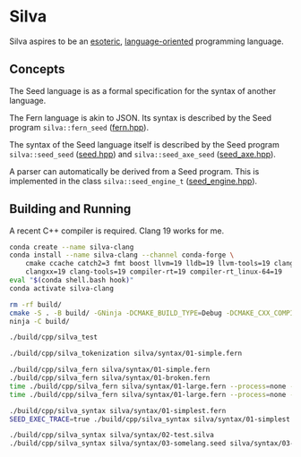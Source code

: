 # Silva

Silva aspires to be an [esoteric](https://en.wikipedia.org/wiki/Esoteric_programming_language),
[language-oriented](https://en.wikipedia.org/wiki/Language-oriented_programming) programming
language.


## Concepts

The Seed language is as a formal specification for the syntax of another language.

The Fern language is akin to JSON. Its syntax is described by the Seed program
`silva::fern_seed` ([fern.hpp](cpp/fern.hpp)).

The syntax of the Seed language itself is described by the Seed program
`silva::seed_seed` ([seed.hpp](cpp/syntax/seed.hpp)) and
`silva::seed_axe_seed` ([seed_axe.hpp](cpp/syntax/seed_axe.hpp)).

A parser can automatically be derived from a Seed program.
This is implemented in the class
`silva::seed_engine_t` ([seed_engine.hpp](cpp/syntax/seed_engine.hpp)).


## Building and Running

A recent C++ compiler is required. Clang 19 works for me.

```bash
conda create --name silva-clang
conda install --name silva-clang --channel conda-forge \
    cmake ccache catch2=3 fmt boost llvm=19 lldb=19 llvm-tools=19 clang=19 \
    clangxx=19 clang-tools=19 compiler-rt=19 compiler-rt_linux-64=19
eval "$(conda shell.bash hook)"
conda activate silva-clang
```

```bash
rm -rf build/
cmake -S . -B build/ -GNinja -DCMAKE_BUILD_TYPE=Debug -DCMAKE_CXX_COMPILER=clang++ -DCMAKE_C_COMPILER=clang
ninja -C build/

./build/cpp/silva_test

./build/cpp/silva_tokenization silva/syntax/01-simple.fern

./build/cpp/silva_fern silva/syntax/01-simple.fern
./build/cpp/silva_fern silva/syntax/01-broken.fern
time ./build/cpp/silva_fern silva/syntax/01-large.fern --process=none --seed-engine=false
time ./build/cpp/silva_fern silva/syntax/01-large.fern --process=none --seed-engine=true

./build/cpp/silva_syntax silva/syntax/01-simplest.fern
SEED_EXEC_TRACE=true ./build/cpp/silva_syntax silva/syntax/01-simplest.fern --action=none

./build/cpp/silva_syntax silva/syntax/02-test.silva
./build/cpp/silva_syntax silva/syntax/03-somelang.seed silva/syntax/03-test.somelang
```
